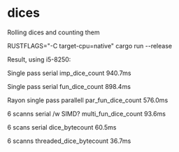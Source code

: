 # dices
Rolling dices and counting them

RUSTFLAGS="-C target-cpu=native" cargo run --release

Result, using i5-8250:

Single pass serial imp_dice_count 940.7ms

Single pass serial fun_dice_count 898.4ms

Rayon single pass parallell par_fun_dice_count 576.0ms

6 scanns serial /w SIMD? multi_fun_dice_count 93.6ms

6 scans serial dice_bytecount 60.5ms

6 scanns threaded_dice_bytecount 36.7ms
